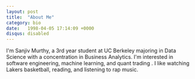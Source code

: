 ```yaml
---
layout: post
title:  "About Me" 
category: bio
date:   1998-04-05 17:14:09 +0000
disqus: disabled
---
```

I'm Sanjiv Murthy, a 3rd year student at UC Berkeley majoring in Data Science with a concentration in Business Analytics. I'm interested in software engineering, machine learning, and quant trading . I like watching Lakers basketball, reading, and listening to rap music.

